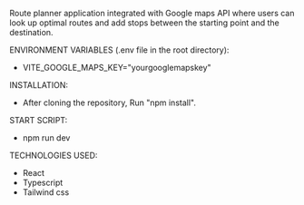 Route planner application integrated with Google maps API where users can look up optimal routes and add stops between the starting point and the destination.

ENVIRONMENT VARIABLES (.env file in the root directory):

- VITE_GOOGLE_MAPS_KEY="yourgooglemapskey"

INSTALLATION:

- After cloning the repository, Run "npm install".

START SCRIPT:

- npm run dev

TECHNOLOGIES USED:

- React
- Typescript
- Tailwind css
